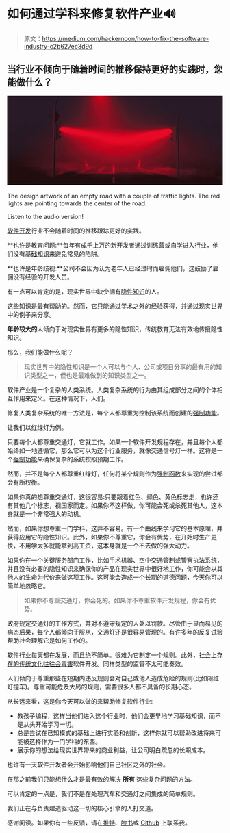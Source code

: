 # 如何通过学科来修复软件产业🔊

> 原文：<https://medium.com/hackernoon/how-to-fix-the-software-industry-c2b627ec3d9d>

## 当行业不倾向于随着时间的推移保持更好的实践时，您能做什么？

![](img/8160b0e4868c099b37878720ef8d48aa.png)

The design artwork of an empty road with a couple of traffic lights. The red lights are pointing towards the center of the road.

Listen to the audio version!

[软件开发](https://hackernoon.com/tagged/software-development)行业不会随着时间的推移跟踪更好的实践。

**也许是教育问题:**每年有成千上万的新开发者通过训练营或[自学](https://en.wikipedia.org/wiki/Autodidacticism)进入[行业](https://hackernoon.com/tagged/industry)，他们没有[基础知识](https://hackernoon.com/the-doctor-and-the-scalpel-78656f508c9a)来避免常见的陷阱。

**也许是年龄歧视:**公司不会因为认为老年人已经过时而雇佣他们，这鼓励了雇佣没有经验的开发人员。

有一点可以肯定的是，现实世界中缺少拥有[隐性知识](https://en.wikipedia.org/wiki/Tacit_knowledge)的人。

这些知识是最有帮助的。然而，它只能通过学术之外的经验获得，并通过现实世界中的例子来分享。

**年龄较大的**人倾向于对现实世界有更多的隐性知识，传统教育无法有效地传授隐性知识。

那么，我们能做什么呢？

> 现实世界中的隐性知识是一个人可以与个人、公司或项目分享的最有用的知识类型之一，但也是最难做到的知识类型之一。

软件产业是一个复杂的人类系统。人类复杂系统的行为由其组成部分之间的个体相互作用来定义。在这种情况下，人们。

修复人类复杂系统的唯一方法是，每个人都尊重为控制该系统而创建的[强制功能](https://en.wikipedia.org/wiki/Forcing_function)。

让我们以红绿灯为例。

只要每个人都尊重交通灯，它就工作。如果一个软件开发规程存在，并且每个人都始终如一地遵循它，那么它可以为这个行业服务，就像交通信号灯一样。这将是一个[强制功能](https://en.wikipedia.org/wiki/Forcing_function)来确保复杂的系统按照预期工作。

然而，并不是每个人都尊重红绿灯，任何将某个规则作为[强制函数](https://en.wikipedia.org/wiki/Forcing_function)来实现的尝试都会有所权衡。

如果你真的想尊重交通灯，这很容易:只要跟着红色、绿色、黄色标志走，也许还有其他几个标志，视国家而定。如果你不这样做，你可能会死或杀死其他人，这本身就是一个非常强大的动机。

然而，如果你想尊重一门学科，这并不容易。有一个曲线来学习它的基本原理，并获得应用它的隐性知识。此外，如果你不尊重它，你会有优势，在开始时生产更快，不用学太多就能拿到高工资，这本身就是一个不去做的强大动力。

如果你在一个关键服务部门工作，比如手术机器、空中交通管制或[警察执法系统](https://youtu.be/adiVOdztQ34?t=7m17s)，并且没有必要的隐性知识来确保你的产品在现实世界中很好地工作，你可能会以其他人的生命为代价来做这项工作。这可能会造成一个长期的道德问题，今天你可以简单地忽略它。

> 如果你不尊重交通灯，你会死的。如果你不尊重软件开发规程，你会有优势。

政府规定交通灯的工作方式，并对不遵守规定的人处以罚款。尽管由于显而易见的病态后果，每个人都倾向于服从，交通灯还是很容易管理的。有许多年的反复试验帮助社会理解它是如何工作的。

软件行业每天都在发展，而且绝不简单。很难为它制定一个规则。此外，[社会上存在的传统文化往往会毒害](https://hackernoon.com/why-corporate-culture-is-toxic-for-software-development-e4f0a2a203c6)软件开发。同样类型的监管不太可能奏效。

人们倾向于尊重那些在短期内违反规则会对自己或他人造成危险的规则(比如闯红灯撞车)。尊重可能危及大局的规则，需要很多人都不具备的长期心态。

从长远来看，这是你今天可以做的来帮助修复软件行业:

*   教孩子编程，这样当他们进入这个行业时，他们会更早地学习基础知识，而不是从头开始学习一切。
*   总是尝试在已知模式的基础上进行实验和创新，这样你就可以帮助改进将来可能被选择作为一门学科的东西。
*   展示你的想法给现实世界带来的商业利益，让公司明白疏忽的长期成本。

也许有一天软件开发者会开始影响他们自己社区之外的社会。

在那之前我们只能想什么才是最有效的解决 [**所有**](/@fagnerbrack/how-to-reject-the-belief-on-the-silver-bullet-1d86b686acbb) 这些复杂问题的方法。

可以肯定的一点是，我们不是在处理汽车和交通灯之间集成的简单规则。

我们正在与负责建造驱动这一切的核心引擎的人打交道。

感谢阅读。如果你有一些反馈，请在[推特](https://twitter.com/FagnerBrack)、[脸书](https://www.facebook.com/fagner.brack)或 [Github](http://github.com/FagnerMartinsBrack) 上联系我。